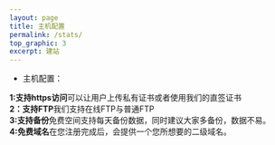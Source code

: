 ```yaml
---
layout: page
title: 主机配置
permalink: /stats/
top_graphic: 3
excerpt: 建站
---
```


* 主机配置：

<div>
 <strong>1:支持https访问</strong>可以让用户上传私有证书或者使用我们的直签证书
  </div>
<div>
 <strong>2：支持FTP</strong>我们支持在线FTP与普通FTP
  </div>
<div>
 <strong>3:支持备份</strong>免费空间支持每天备份数据，同时建议大家多备份，数据不易。
  </div>
<div>
  <strong>4:免费域名</strong>在您注册完成后，会提供一个您所想要的二级域名。
</div>
